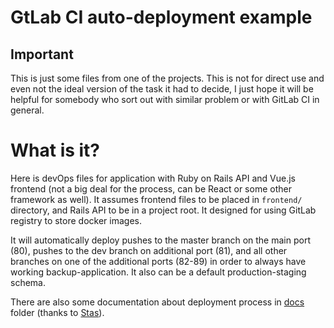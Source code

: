 # GtLab CI auto-deployment example

## Important

This is just some files from one of the projects. This is not for direct use and even not the ideal version of the task it had to decide, I just hope it will be helpful for somebody who sort out with similar problem or with GitLab CI in general. 

# What is it?

Here is devOps files for application with Ruby on Rails API and Vue.js frontend (not a big deal for the process, can be React or some other framework as well). It assumes frontend files to be placed in `frontend/` directory, and Rails API to be in a project root. It designed for using GitLab registry to store docker images.

It will automatically deploy pushes to the master branch on the main port (80), pushes to the dev branch on additional port (81), and all other branches on one of the additional ports (82-89) in order to always have working backup-application. It also can be a default production-staging schema.

There are also some documentation about deployment process in [docs](docs/) folder (thanks to [Stas](https://github.com/stan1slaw)).
